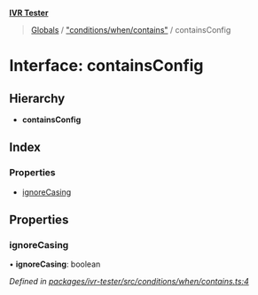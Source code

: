 **[IVR Tester](../README.md)**

> [Globals](../README.md) / ["conditions/when/contains"](../modules/_conditions_when_contains_.md) / containsConfig

# Interface: containsConfig

## Hierarchy

* **containsConfig**

## Index

### Properties

* [ignoreCasing](_conditions_when_contains_.containsconfig.md#ignorecasing)

## Properties

### ignoreCasing

•  **ignoreCasing**: boolean

*Defined in [packages/ivr-tester/src/conditions/when/contains.ts:4](https://github.com/SketchingDev/ivr-tester/blob/19f91d1/packages/ivr-tester/src/conditions/when/contains.ts#L4)*

